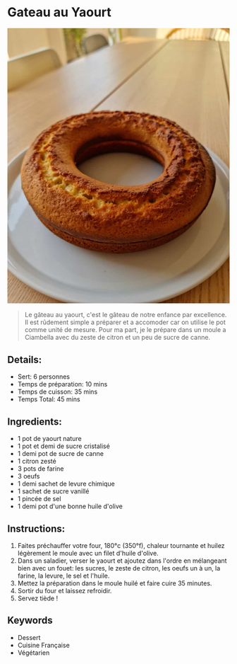 # Gateau au Yaourt  

![Gateau au Yaourt](https://github.com/anamorph/recettes/blob/main/photos/fr-dessert-gateau-au-yaourt-01.jpg?raw=true)

> Le gâteau au yaourt, c'est le gâteau de notre enfance par excellence. Il est rûdement simple a préparer et a accomoder car on utilise le pot comme unité de mesure. Pour ma part, je le prépare dans un moule a Ciambella avec du zeste de citron et un peu de sucre de canne.

## Details:
* Sert: 6 personnes  
* Temps de préparation:  10 mins  
* Temps de cuisson:  35 mins  
* Temps Total: 45 mins  

## Ingredients:  
* 1 pot de yaourt nature  
* 1 pot et demi de sucre cristalisé
* 1 demi pot de sucre de canne  
* 1 citron zesté
* 3 pots de farine  
* 3 oeufs  
* 1 demi sachet de levure chimique  
* 1 sachet de sucre vanillé  
* 1 pincée de sel  
* 1 demi pot d'une bonne huile d'olive 

## Instructions:
1. Faites préchauffer votre four, 180°c (350°f), chaleur tournante et huilez légèrement le moule avec un filet d'huile d'olive.  
1. Dans un saladier, verser le yaourt et ajoutez dans l'ordre en mélangeant bien avec un fouet: les sucres, le zeste de citron, les oeufs un à un, la farine, la levure, le sel et l'huile.
1. Mettez la préparation dans le moule huilé et faire cuire 35 minutes.  
1. Sortir du four et laissez refroidir.  
1. Servez tiède !

## Keywords
* Dessert
* Cuisine Française
* Végétarien